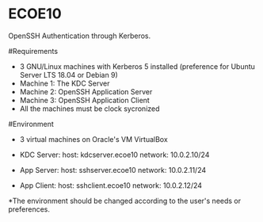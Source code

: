 # ECOE10
OpenSSH Authentication through Kerberos.

#Requirements 
- 3 GNU/Linux machines with Kerberos 5 installed (preference for Ubuntu Server LTS 18.04 or Debian 9)
- Machine 1: The KDC Server
- Machine 2: OpenSSH Application Server
- Machine 3: OpenSSH Application Client
- All the machines must be clock sycronized

#Environment
- 3 virtual machines on Oracle's VM VirtualBox

- KDC Server:  	host: kdcserver.ecoe10
		network: 10.0.2.10/24

- App Server:	host: sshserver.ecoe10 
		network: 10.0.2.11/24 

- App Client:	host: sshclient.ecoe10
		network: 10.0.2.12/24

*The environment should be changed according to the user's needs or preferences.

